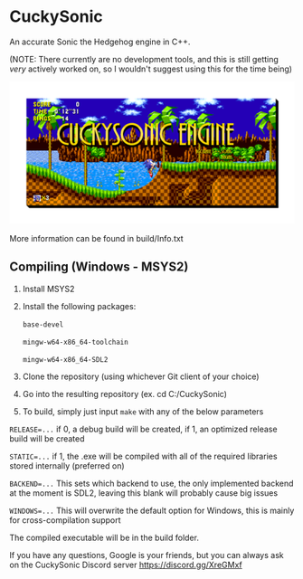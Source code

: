 # CuckySonic
An accurate Sonic the Hedgehog engine in C++.

(NOTE: There currently are no development tools, and this is still getting *very* actively worked on, so I wouldn't suggest using this for the time being)

![Thumbnail](enginethumbnail.png)

More information can be found in build/Info.txt

## Compiling (Windows - MSYS2)
1. Install MSYS2

2. Install the following packages:

	`base-devel`

	`mingw-w64-x86_64-toolchain`

	`mingw-w64-x86_64-SDL2`



3. Clone the repository (using whichever Git client of your choice)

4. Go into the resulting repository (ex. cd C:/CuckySonic)

5. To build, simply just input `make` with any of the below parameters

`RELEASE=...` if 0, a debug build will be created, if 1, an optimized release build will be created

`STATIC=...` if 1, the .exe will be compiled with all of the required libraries stored internally (preferred on)

`BACKEND=...` This sets which backend to use, the only implemented backend at the moment is SDL2, leaving this blank will probably cause big issues

`WINDOWS=...` This will overwrite the default option for Windows, this is mainly for cross-compilation support

The compiled executable will be in the build folder.

If you have any questions, Google is your friends, but you can always ask on the CuckySonic Discord server
https://discord.gg/XreGMxf

